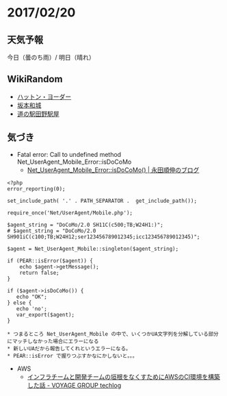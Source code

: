 # 2017/02/20

## 天気予報

今日（曇のち雨）/ 明日（晴れ）

## WikiRandom

* [ハットン・ヨーダー](https://ja.wikipedia.org/wiki/%E3%83%8F%E3%83%83%E3%83%88%E3%83%B3%E3%83%BB%E3%83%A8%E3%83%BC%E3%83%80%E3%83%BC)
* [坂本和城](https://ja.wikipedia.org/wiki/%E5%9D%82%E6%9C%AC%E5%92%8C%E5%9F%8E)
* [道の駅田野駅屋](https://ja.wikipedia.org/wiki/%E9%81%93%E3%81%AE%E9%A7%85%E7%94%B0%E9%87%8E%E9%A7%85%E5%B1%8B)

## 気づき

* Fatal error: Call to undefined method Net_UserAgent_Mobile_Error::isDoCoMo
    * [Net_UserAgent_Mobile_Error::isDoCoMo() | 永田順伸のブログ](https://www.ynagata.com/2011/08/28/fatal-error-call-to-undefined-method-net_useragent_mobile_errorisdocomo/)

```
<?php
error_reporting(0);

set_include_path( '.' . PATH_SEPARATOR .  get_include_path());

require_once('Net/UserAgent/Mobile.php');

$agent_string = "DoCoMo/2.0 SH11C(c500;TB;W24H1:)";
# $agent_string = "DoCoMo/2.0 SH901iC(c100;TB;W24H12;ser123456789012345;icc123456789012345)";

$agent = Net_UserAgent_Mobile::singleton($agent_string);

if (PEAR::isError($agent)) {
    echo $agent->getMessage();
    return false;
}

if ($agent->isDoCoMo()) {
   echo "OK";
} else {
   echo 'no';
   var_export($agent);
}
```

    * つまるところ Net_UserAgent_Mobile の中で、いくつかUA文字列を分解している部分にマッチしなかった場合にエラーになる
    * 新しいUAだから報告してくれというエラーになる。
    * PEAR::isError で握りつぶすかなにかしないと。。。

* AWS
    * [インフラチームと開発チームの垣根をなくすためにAWSのCI環境を構築した話 - VOYAGE GROUP techlog](http://techlog.voyagegroup.com/entry/2017/02/20/140412)

